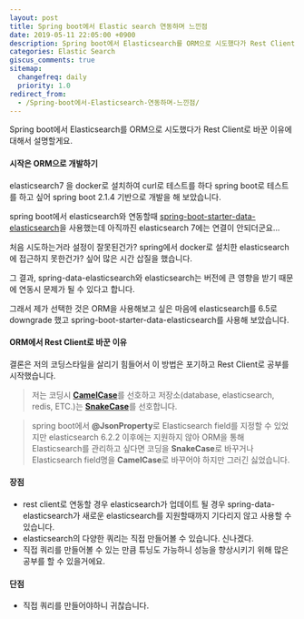 ```yaml
---
layout: post
title: Spring boot에서 Elastic search 연동하며 느낀점
date: 2019-05-11 22:05:00 +0900
description: Spring boot에서 Elasticsearch를 ORM으로 시도했다가 Rest Client로 바꾼 이유에 대해서 설명할게요.
categories: Elastic Search
giscus_comments: true
sitemap:
  changefreq: daily
  priority: 1.0
redirect_from:
  - /Spring-boot에서-Elasticsearch-연동하며-느낀점/
---
```


Spring boot에서 Elasticsearch를 ORM으로 시도했다가 Rest Client로 바꾼 이유에 대해서 설명할게요.

#### 시작은 ORM으로 개발하기

elasticsearch7 을 docker로 설치하여 curl로 테스트를 하다 spring boot로 테스트를 하고 싶어 spring boot 2.1.4 기반으로 개발을 해 보았습니다.

spring boot에서 elasticsearch와 연동할때 [spring-boot-starter-data-elasticsearch](https://mvnrepository.com/artifact/org.springframework.data/spring-data-elasticsearch/3.1.6.RELEASE)을 사용했는데 아직까진 elasticsearch 7에는 연결이 안되더군요...

처음 시도하는거라 설정이 잘못된건가? spring에서 docker로 설치한 elasticsearch에 접근하지 못한건가? 싶어 많은 시간 삽질을 했습니다.

그 결과, spring-data-elasticsearch와 elasticsearch는 버전에 큰 영향을 받기 때문에 연동시 문제가 될 수 있다고 합니다.

그래서 제가 선택한 것은 ORM을 사용해보고 싶은 마음에 elasticsearch를 6.5로 downgrade 했고 spring-boot-starter-data-elasticsearch를 사용해 보았습니다.

#### ORM에서 Rest Client로 바꾼 이유

결론은 저의 코딩스타일을 살리기 힘들어서 이 방법은 포기하고 Rest Client로 공부를 시작했습니다.

> 저는 코딩시 [**CamelCase**](https://en.wikipedia.org/wiki/Camel_case)를 선호하고 저장소(database, elasticsearch, redis, ETC.)는 [**SnakeCase**](https://en.wikipedia.org/wiki/Snake_case)를 선호합니다.

> spring boot에서 **@JsonProperty**로 Elasticsearch field를 지정할 수 있었지만 elasticsearch 6.2.2 이후에는 지원하지 않아 ORM을 통해 Elasticsearch를 관리하고 싶다면 코딩을 **SnakeCase**로 바꾸거나 Elasticsearch field명을 **CamelCase**로 바꾸어야 하지만 그러긴 싫었습니다.

#### 장점

- rest client로 연동할 경우 elasticsearch가 업데이트 될 경우 spring-data-elasticsearch가 새로운 elasticsearch를 지원할때까지 기다리지 않고 사용할 수 있습니다.
- elasticsearch의 다양한 쿼리는 직접 만들어볼 수 있습니다. 신나겠다.
- 직접 쿼리를 만들어볼 수 있는 만큼 튜닝도 가능하니 성능을 향상시키기 위해 많은 공부를 할 수 있을거에요.

#### 단점

- 직접 쿼리를 만들어야하니 귀찮습니다.
